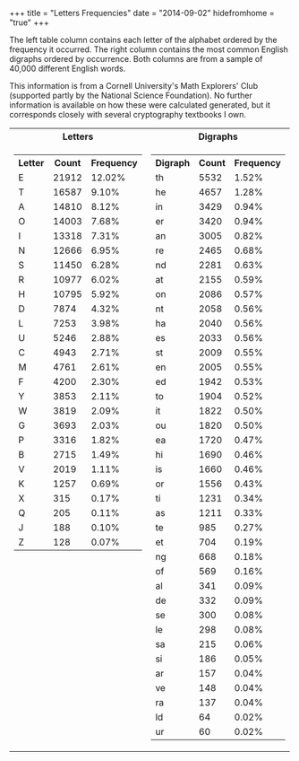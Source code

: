 +++
title = "Letters Frequencies"
date = "2014-09-02"
hidefromhome = "true"
+++

The left table column contains each letter of the alphabet ordered by the
frequency it occurred. The right column contains the most common English
digraphs ordered by occurrence. Both columns are from a sample of 40,000
different English words.

This information is from a Cornell University's Math Explorers' Club
(supported partly by the National Science Foundation). No further
information is available on how these were calculated generated, but it
corresponds closely with several cryptography textbooks I own.

<table>
    <tr>
        <th style="text-align: center">Letters</th>
        <th style="text-align: center">Digraphs</th>
    </tr><tr>
        <td style="vertical-align: top">
            <table>
                <tr>
                    <th>Letter</th>
                    <th>Count</th>
                    <th>Frequency</th>
                </tr><tr>
                    <td>E</td>
                    <td>21912</td>
                    <td>12.02%</td>
                </tr><tr>
                    <td>T</td>
                    <td>16587</td>
                    <td>9.10%</td>
                </tr><tr>
                    <td>A</td>
                    <td>14810</td>
                    <td>8.12%</td>
                </tr><tr>
                    <td>O</td>
                    <td>14003</td>
                    <td>7.68%</td>
                </tr><tr>
                    <td>I</td>
                    <td>13318</td>
                    <td>7.31%</td>
                </tr><tr>
                    <td>N</td>
                    <td>12666</td>
                    <td>6.95%</td>
                </tr><tr>
                    <td>S</td>
                    <td>11450</td>
                    <td>6.28%</td>
                </tr><tr>
                    <td>R</td>
                    <td>10977</td>
                    <td>6.02%</td>
                </tr><tr>
                    <td>H</td>
                    <td>10795</td>
                    <td>5.92%</td>
                </tr><tr>
                    <td>D</td>
                    <td>7874</td>
                    <td>4.32%</td>
                </tr><tr>
                    <td>L</td>
                    <td>7253</td>
                    <td>3.98%</td>
                </tr><tr>
                    <td>U</td>
                    <td>5246</td>
                    <td>2.88%</td>
                </tr><tr>
                    <td>C</td>
                    <td>4943</td>
                    <td>2.71%</td>
                </tr><tr>
                    <td>M</td>
                    <td>4761</td>
                    <td>2.61%</td>
                </tr><tr>
                    <td>F</td>
                    <td>4200</td>
                    <td>2.30%</td>
                </tr><tr>
                    <td>Y</td>
                    <td>3853</td>
                    <td>2.11%</td>
                </tr><tr>
                    <td>W</td>
                    <td>3819</td>
                    <td>2.09%</td>
                </tr><tr>
                    <td>G</td>
                    <td>3693</td>
                    <td>2.03%</td>
                </tr><tr>
                    <td>P</td>
                    <td>3316</td>
                    <td>1.82%</td>
                </tr><tr>
                    <td>B</td>
                    <td>2715</td>
                    <td>1.49%</td>
                </tr><tr>
                    <td>V</td>
                    <td>2019</td>
                    <td>1.11%</td>
                </tr><tr>
                    <td>K</td>
                    <td>1257</td>
                    <td>0.69%</td>
                </tr><tr>
                    <td>X</td>
                    <td>315</td>
                    <td>0.17%</td>
                </tr><tr>
                    <td>Q</td>
                    <td>205</td>
                    <td>0.11%</td>
                </tr><tr>
                    <td>J</td>
                    <td>188</td>
                    <td>0.10%</td>
                </tr><tr>
                    <td>Z</td>
                    <td>128</td>
                    <td>0.07%</td>
                </tr>
            </table>
        </td><td>
            <table>
                <tr>
                    <th>Digraph</th>
                    <th>Count</th>
                    <th>Frequency</th>
                </tr><tr>
                    <td>th</td>
                    <td>5532</td>
                    <td>1.52%</td>
                </tr><tr>
                    <td>he</td>
                    <td>4657</td>
                    <td>1.28%</td>
                </tr><tr>
                    <td>in</td>
                    <td>3429</td>
                    <td>0.94%</td>
                </tr><tr>
                    <td>er</td>
                    <td>3420</td>
                    <td>0.94%</td>
                </tr><tr>
                    <td>an</td>
                    <td>3005</td>
                    <td>0.82%</td>
                </tr><tr>
                    <td>re</td>
                    <td>2465</td>
                    <td>0.68%</td>
                </tr><tr>
                    <td>nd</td>
                    <td>2281</td>
                    <td>0.63%</td>
                </tr><tr>
                    <td>at</td>
                    <td>2155</td>
                    <td>0.59%</td>
                </tr><tr>
                    <td>on</td>
                    <td>2086</td>
                    <td>0.57%</td>
                </tr><tr>
                    <td>nt</td>
                    <td>2058</td>
                    <td>0.56%</td>
                </tr><tr>
                    <td>ha</td>
                    <td>2040</td>
                    <td>0.56%</td>
                </tr><tr>
                    <td>es</td>
                    <td>2033</td>
                    <td>0.56%</td>
                </tr><tr>
                    <td>st</td>
                    <td>2009</td>
                    <td>0.55%</td>
                </tr><tr>
                    <td>en</td>
                    <td>2005</td>
                    <td>0.55%</td>
                </tr><tr>
                    <td>ed</td>
                    <td>1942</td>
                    <td>0.53%</td>
                </tr><tr>
                    <td>to</td>
                    <td>1904</td>
                    <td>0.52%</td>
                </tr><tr>
                    <td>it</td>
                    <td>1822</td>
                    <td>0.50%</td>
                </tr><tr>
                    <td>ou</td>
                    <td>1820</td>
                    <td>0.50%</td>
                </tr><tr>
                    <td>ea</td>
                    <td>1720</td>
                    <td>0.47%</td>
                </tr><tr>
                    <td>hi</td>
                    <td>1690</td>
                    <td>0.46%</td>
                </tr><tr>
                    <td>is</td>
                    <td>1660</td>
                    <td>0.46%</td>
                </tr><tr>
                    <td>or</td>
                    <td>1556</td>
                    <td>0.43%</td>
                </tr><tr>
                    <td>ti</td>
                    <td>1231</td>
                    <td>0.34%</td>
                </tr><tr>
                    <td>as</td>
                    <td>1211</td>
                    <td>0.33%</td>
                </tr><tr>
                    <td>te</td>
                    <td>985</td>
                    <td>0.27%</td>
                </tr><tr>
                    <td>et</td>
                    <td>704</td>
                    <td>0.19%</td>
                </tr><tr>
                    <td>ng</td>
                    <td>668</td>
                    <td>0.18%</td>
                </tr><tr>
                    <td>of</td>
                    <td>569</td>
                    <td>0.16%</td>
                </tr><tr>
                    <td>al</td>
                    <td>341</td>
                    <td>0.09%</td>
                </tr><tr>
                    <td>de</td>
                    <td>332</td>
                    <td>0.09%</td>
                </tr><tr>
                    <td>se</td>
                    <td>300</td>
                    <td>0.08%</td>
                </tr><tr>
                    <td>le</td>
                    <td>298</td>
                    <td>0.08%</td>
                </tr><tr>
                    <td>sa</td>
                    <td>215</td>
                    <td>0.06%</td>
                </tr><tr>
                    <td>si</td>
                    <td>186</td>
                    <td>0.05%</td>
                </tr><tr>
                    <td>ar</td>
                    <td>157</td>
                    <td>0.04%</td>
                </tr><tr>
                    <td>ve</td>
                    <td>148</td>
                    <td>0.04%</td>
                </tr><tr>
                    <td>ra</td>
                    <td>137</td>
                    <td>0.04%</td>
                </tr><tr>
                    <td>ld</td>
                    <td>64</td>
                    <td>0.02%</td>
                </tr><tr>
                    <td>ur</td>
                    <td>60</td>
                    <td>0.02%</td>
                </tr>
            </table>
        </td>
    </tr>
</table>
